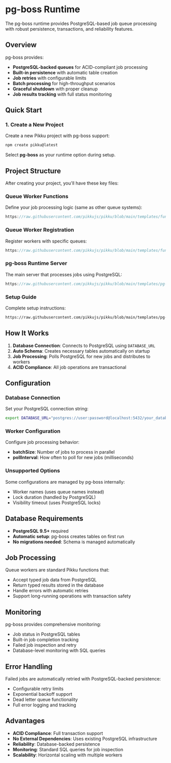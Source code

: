 # pg-boss Runtime

The pg-boss runtime provides PostgreSQL-based job queue processing with robust persistence, transactions, and reliability features.

## Overview

pg-boss provides:
- **PostgreSQL-backed queues** for ACID-compliant job processing
- **Built-in persistence** with automatic table creation
- **Job retries** with configurable limits
- **Batch processing** for high-throughput scenarios
- **Graceful shutdown** with proper cleanup
- **Job results tracking** with full status monitoring

## Quick Start

### 1. Create a New Project

Create a new Pikku project with pg-boss support:

```bash
npm create pikku@latest
```

Select **pg-boss** as your runtime option during setup.

## Project Structure

After creating your project, you'll have these key files:

### Queue Worker Functions

Define your job processing logic (same as other queue systems):

```typescript reference title="queue-worker.functions.ts"
https://raw.githubusercontent.com/pikkujs/pikku/blob/main/templates/functions/src/queue-worker.functions.ts
```

### Queue Worker Registration

Register workers with specific queues:

```typescript reference title="queue-worker.routes.ts"
https://raw.githubusercontent.com/pikkujs/pikku/blob/main/templates/functions/src/queue-worker.routes.ts
```

### pg-boss Runtime Server

The main server that processes jobs using PostgreSQL:

```typescript reference title="start.ts"
https://raw.githubusercontent.com/pikkujs/pikku/blob/main/templates/pg-boss/src/start.ts
```

### Setup Guide

Complete setup instructions:

```markdown reference title="README.md"
https://raw.githubusercontent.com/pikkujs/pikku/blob/main/templates/pg-boss/README.md
```

## How It Works

1. **Database Connection**: Connects to PostgreSQL using `DATABASE_URL`
2. **Auto Schema**: Creates necessary tables automatically on startup
3. **Job Processing**: Polls PostgreSQL for new jobs and distributes to workers
4. **ACID Compliance**: All job operations are transactional

## Configuration

### Database Connection

Set your PostgreSQL connection string:

```bash
export DATABASE_URL="postgres://user:password@localhost:5432/your_database"
```

### Worker Configuration

Configure job processing behavior:
- **batchSize**: Number of jobs to process in parallel
- **pollInterval**: How often to poll for new jobs (milliseconds)

### Unsupported Options

Some configurations are managed by pg-boss internally:
- Worker names (uses queue names instead)
- Lock duration (handled by PostgreSQL)
- Visibility timeout (uses PostgreSQL locks)

## Database Requirements

- **PostgreSQL 9.5+** required
- **Automatic setup**: pg-boss creates tables on first run
- **No migrations needed**: Schema is managed automatically

## Job Processing

Queue workers are standard Pikku functions that:
- Accept typed job data from PostgreSQL
- Return typed results stored in the database
- Handle errors with automatic retries
- Support long-running operations with transaction safety

## Monitoring

pg-boss provides comprehensive monitoring:
- Job status in PostgreSQL tables
- Built-in job completion tracking
- Failed job inspection and retry
- Database-level monitoring with SQL queries

## Error Handling

Failed jobs are automatically retried with PostgreSQL-backed persistence:
- Configurable retry limits
- Exponential backoff support
- Dead letter queue functionality
- Full error logging and tracking

## Advantages

- **ACID Compliance**: Full transaction support
- **No External Dependencies**: Uses existing PostgreSQL infrastructure
- **Reliability**: Database-backed persistence
- **Monitoring**: Standard SQL queries for job inspection
- **Scalability**: Horizontal scaling with multiple workers